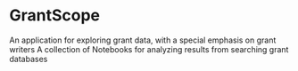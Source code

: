 # GrantScope
An application for exploring grant data, with a special emphasis on grant writers
A collection of Notebooks for analyzing results from searching grant databases

